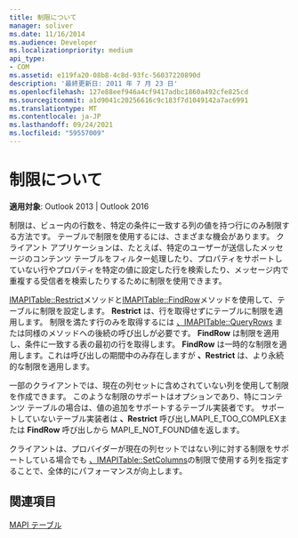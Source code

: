 ```yaml
---
title: 制限について
manager: soliver
ms.date: 11/16/2014
ms.audience: Developer
ms.localizationpriority: medium
api_type:
- COM
ms.assetid: e119fa20-08b8-4c8d-93fc-56037220890d
description: '最終更新日: 2011 年 7 月 23 日'
ms.openlocfilehash: 127e88eef946a4cf9417adbc1860a492cfe825cd
ms.sourcegitcommit: a1d9041c20256616c9c183f7d1049142a7ac6991
ms.translationtype: MT
ms.contentlocale: ja-JP
ms.lasthandoff: 09/24/2021
ms.locfileid: "59557009"
---
```

# <a name="about-restrictions"></a>制限について

  
  
**適用対象**: Outlook 2013 | Outlook 2016 
  
制限は、ビュー内の行数を、特定の条件に一致する列の値を持つ行にのみ制限する方法です。 テーブルで制限を使用するには、さまざまな機会があります。 クライアント アプリケーションは、たとえば、特定のユーザーが送信したメッセージのコンテンツ テーブルをフィルター処理したり、プロパティをサポートしていない行やプロパティを特定の値に設定した行を検索したり、メッセージ内で重複する受信者を検索したりするために制限を使用できます。 
  
[IMAPITable::Restrict](imapitable-restrict.md)メソッドと[IMAPITable::FindRow](imapitable-findrow.md)メソッドを使用して、テーブルに制限を設定します。 **Restrict** は、行を取得せずにテーブルに制限を適用します。 制限を満たす行のみを取得するには [、IMAPITable::QueryRows](imapitable-queryrows.md) または同様のメソッドへの後続の呼び出しが必要です。 **FindRow** は制限を適用し、条件に一致する表の最初の行を取得します。 **FindRow** は一時的な制限を適用します。これは呼び出しの期間中のみ存在しますが **、Restrict** は、より永続的な制限を適用します。 
  
一部のクライアントでは、現在の列セットに含めされていない列を使用して制限を作成できます。 このような制限のサポートはオプションであり、特にコンテンツ テーブルの場合は、値の追加をサポートするテーブル実装者です。 サポートしていないテーブル実装者は **、Restrict** 呼び出しMAPI_E_TOO_COMPLEXまたは **FindRow** 呼び出しから MAPI_E_NOT_FOUND値を返します。 
  
クライアントは、プロバイダーが現在の列セットではない列に対する制限をサポートしている場合でも [、IMAPITable::SetColumns](imapitable-setcolumns.md)の制限で使用する列を指定することで、全体的にパフォーマンスが向上します。
  
## <a name="see-also"></a>関連項目



[MAPI テーブル](mapi-tables.md)

